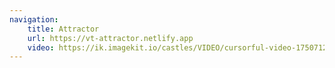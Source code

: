 ```yaml
---
navigation:
    title: Attractor
    url: https://vt-attractor.netlify.app
    video: https://ik.imagekit.io/castles/VIDEO/cursorful-video-1750712155441.mp4?updatedAt=1750712923942
---
```

